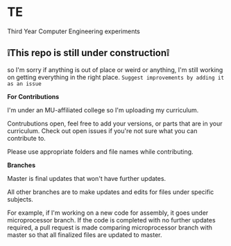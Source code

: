 # TE
Third Year Computer Engineering experiments

## ❕This repo is still under construction❕ 
so I'm sorry if anything is out of place or weird or anything, I'm still working on getting everything in the right place. `Suggest improvements by adding it as an issue`


 **For Contributions** 
<div> I'm under an MU-affiliated college so I'm uploading my curriculum. </div> 
<p> Contrubutions open, feel free to add your versions, or parts that are in your curriculum. Check out open issues if you're not sure what you can contribute to.</p>
<p>Please use appropriate folders and file names while contributing. </p>

**Branches**
<p> Master is final updates that won't have further updates. </p>
<p> All other branches are to make updates and edits for files under specific subjects.</p>
<p>For example, if I'm working on a new code for assembly, it goes under microprocessor branch. If the code is completed with no further updates required, a pull request is made comparing microprocessor branch with master so that all finalized files are updated to master.</p>
